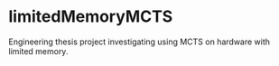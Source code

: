 # limitedMemoryMCTS
Engineering thesis project investigating using MCTS on hardware with limited memory. 
